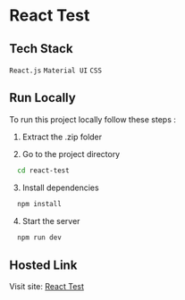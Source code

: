 # React Test


## Tech Stack

`React.js` `Material UI` `CSS`


## Run Locally

To run this project locally follow these steps :

1. Extract the .zip folder

2. Go to the project directory

```bash
  cd react-test
```

3. Install dependencies

```bash
  npm install
```

4. Start the server

```bash
  npm run dev
```


## Hosted Link

Visit site: [React Test](https://foodie-7cb378.netlify.app)
